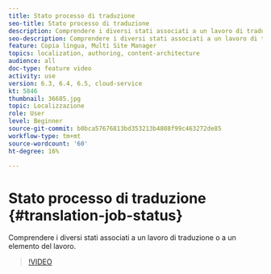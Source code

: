 ```yaml
---
title: Stato processo di traduzione
seo-title: Stato processo di traduzione
description: Comprendere i diversi stati associati a un lavoro di traduzione o a un elemento del lavoro.
seo-description: Comprendere i diversi stati associati a un lavoro di traduzione o a un elemento del lavoro.
feature: Copia lingua, Multi Site Manager
topics: localization, authoring, content-architecture
audience: all
doc-type: feature video
activity: use
version: 6.3, 6.4, 6.5, cloud-service
kt: 5846
thumbnail: 36685.jpg
topic: Localizzazione
role: User
level: Beginner
source-git-commit: b0bca57676813bd353213b4808f99c463272de85
workflow-type: tm+mt
source-wordcount: '60'
ht-degree: 16%

---
```



# Stato processo di traduzione {#translation-job-status}

Comprendere i diversi stati associati a un lavoro di traduzione o a un elemento del lavoro.

>[!VIDEO](https://video.tv.adobe.com/v/36685?quality=12&learn=on)
